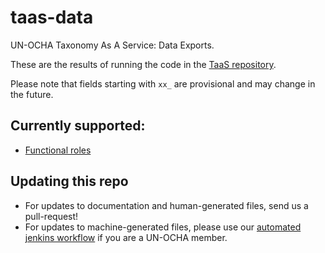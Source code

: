 # taas-data
UN-OCHA Taxonomy As A Service: Data Exports.

These are the results of running the code in the [TaaS repository](https://github.com/UN-OCHA/taas).

Please note that fields starting with `xx_` are provisional and may change in the future.

## Currently supported:

- [Functional roles](https://raw.githubusercontent.com/UN-OCHA/taas-data/master/json/v1/functional_roles.json)

## Updating this repo

- For updates to documentation and human-generated files, send us a pull-request!
- For updates to machine-generated files, please use our [automated jenkins workflow](docs/workflow.md) if you are a UN-OCHA member.
